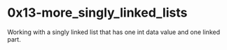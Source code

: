# 0x13-more_singly_linked_lists

Working with a singly linked list that has one int data value
and one linked part.
